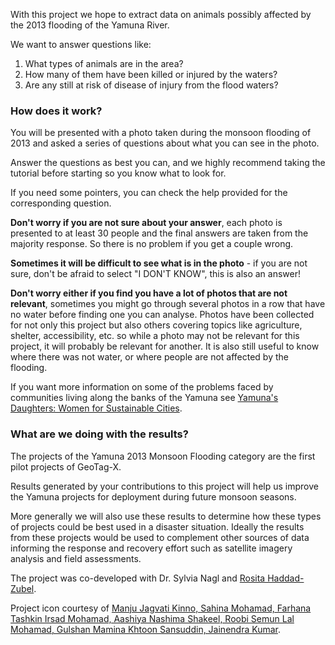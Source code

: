 With this project we hope to extract data on animals possibly affected by the 2013 flooding of the Yamuna River.

We want to answer questions like:

1. What types of animals are in the area?
2. How many of them have been killed or injured by the waters?
3. Are any still at risk of disease of injury from the flood waters?

### How does it work?
You will be presented with a photo taken during the monsoon flooding of 2013 and asked a series of questions about what you can see in the photo.

Answer the questions as best you can, and we highly recommend taking the tutorial before starting so you know what to look for.

If you need some pointers, you can check the help provided for the corresponding question.

**Don't worry if you are not sure about your answer**, each photo is presented to at least 30 people and the final answers are taken from the majority response. So there is no problem if you get a couple wrong.

**Sometimes it will be difficult to see what is in the photo** - if you are not sure, don't be afraid to select "I DON'T KNOW", this is also an answer!

**Don't worry either if you find you have a lot of photos that are not relevant**, sometimes you might go through several photos in a row that have no water before finding one you can analyse. Photos have been collected for not only this project but also others covering topics like agriculture, shelter, accessibility, etc. so while a photo may not be relevant for this project, it will probably be relevant for another. It is also still useful to know where there was not water, or where people are not affected by the flooding.

If you want more information on some of the problems faced by communities living along the banks of the Yamuna see [Yamuna's Daughters: Women for Sustainable Cities](http://yamuna.womenforsustainablecities.org).

### What are we doing with the results?
The projects of the Yamuna 2013 Monsoon Flooding category are the first pilot projects of GeoTag-X.

Results generated by your contributions to this project will help us improve the Yamuna projects for deployment during future monsoon seasons.

More generally we will also use these results to determine how these types of projects could be best used in a disaster situation. Ideally the results from these projects would be used to complement other sources of data informing the response and recovery effort such as satellite imagery analysis and field assessments.

The project was co-developed with Dr. Sylvia Nagl and [Rosita Haddad-Zubel](http://tecfa.unige.ch/perso/rosita/-/Home.html).

Project icon courtesy of [Manju Jagvati Kinno, Sahina Mohamad, Farhana Tashkin Irsad Mohamad, Aashiya Nashima Shakeel, Roobi Semun Lal Mohamad, Gulshan Mamina Khtoon Sansuddin, Jainendra Kumar](http://yamuna.womenforsustainablecities.org/).
